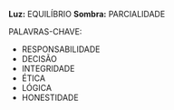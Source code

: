 **Luz:** EQUILÍBRIO
**Sombra:** PARCIALIDADE

PALAVRAS-CHAVE:
- RESPONSABILIDADE
- DECISÃO
- INTEGRIDADE
- ÉTICA
- LÓGICA
- HONESTIDADE